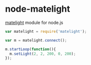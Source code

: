 # node-matelight

[matelight](https://github.com/jaseg/matelight) module for node.js

```js
var matelight = require('matelight');

var m = matelight.connect();

m.startLoop(function(){
  m.setLight(2, 2, 200, 0, 200);
});
```
